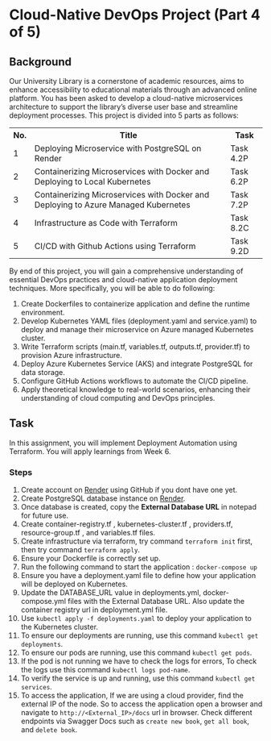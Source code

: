 # Cloud-Native DevOps Project (Part 4 of 5)

## Background

Our University Library is a cornerstone of academic resources, aims to enhance
accessibility to educational materials through an advanced online platform. You
has been asked to develop a cloud-native microservices architecture to support the
library’s diverse user base and streamline deployment processes. This project is
divided into 5 parts as follows:

<table>
    <tr>
        <th>No.</th>
        <th>Title</th>
        <th>Task</th>
    </tr>
    <tr class="highlight">
        <td>1</td><td>Deploying Microservice with PostgreSQL on Render</td><td>Task 4.2P</td>
    </tr>
    <tr>
        <td>2</td><td>Containerizing Microservices with Docker and Deploying to Local Kubernetes</td><td>Task 6.2P</td>
    </tr>
    <tr>
        <td>3</td><td>Containerizing Microservices with Docker and Deploying to Azure Managed Kubernetes</td><td>Task 7.2P</td>
    </tr>
    <tr>
        <td>4</td><td> Infrastructure as Code with Terraform</td><td>Task 8.2C</td>
    </tr>
    <tr>
        <td>5</td><td>CI/CD with Github Actions using Terraform</td><td>Task 9.2D</td>
    </tr>
</table>

By end of this project, you will gain a comprehensive understanding of essential DevOps practices and cloud-native application deployment techniques. More specifically, you will be able to do following:

1. Create Dockerfiles to containerize application and define the runtime environment.
2. Develop Kubernetes YAML files (deployment.yaml and service.yaml) to deploy and manage their microservice on Azure managed Kubernetes cluster.
3. Write Terraform scripts (main.tf, variables.tf, outputs.tf, provider.tf) to provision Azure infrastructure.
4. Deploy Azure Kubernetes Service (AKS) and integrate PostgreSQL for data storage.
5. Configure GitHub Actions workflows to automate the CI/CD pipeline.
6. Apply theoretical knowledge to real-world scenarios, enhancing their understanding of cloud computing and DevOps principles.

## Task
In this assignment, you will implement Deployment Automation using
Terraform. You will apply learnings from Week 6.

### Steps

1. Create account on [Render](http://render.com/) using GitHub if you dont have one yet.
2. Create PostgreSQL database instance on [Render](http://render.com/).
3. Once database is created, copy the __External Database URL__ in notepad for future use.
4. Create container-registry.tf , kubernetes-cluster.tf , providers.tf, resource-group.tf , and variables.tf files.
5. Create infrastructure via terraform, try command `terraform init` first, then try command `terraform apply`.
6. Ensure your Dockerfile is correctly set up.
7. Run the following command to start the application : `docker-compose up`
8. Ensure you have a deployment.yaml file to define how your application will be deployed on Kubernetes.
9. Update the DATABASE_URL value in deployments.yml, docker-compose.yml files with the External Database URL. Also update the container registry url in deployment.yml file.
10. Use `kubectl apply -f deployments.yaml` to deploy your application to the Kubernetes cluster.
11. To ensure our deployments are running, use this command `kubectl get deployments`.
12. To ensure our pods are running, use this command `kubectl get pods`.
13. If the pod is not running we have to check the logs for errors, To check the logs use this command `kubectl logs pod-name`.
14. To verify the service is up and running, use this command `kubectl get services`.
15. To access the application, If we are using a cloud provider, find the external IP of the node. So to access the application open a browser and
navigate to `http://<External_IP>/docs` url in browser. Check different endpoints via Swagger Docs such as `create new book`, `get all book`, and `delete book`.

